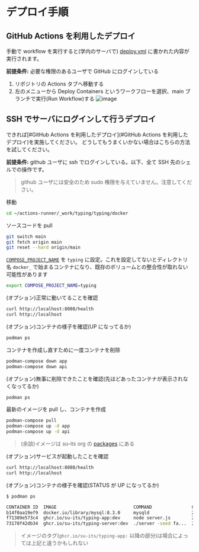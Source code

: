# デプロイ手順

## GitHub Actions を利用したデプロイ

手動で workflow を実行すると(学内のサーバで) [deploy.yml](../.github/workflows/deploy.yml) に書かれた内容が実行されます。

**前提条件:** 必要な権限のあるユーザで GitHub にログインしている

1. リポジトリの Actions タブへ移動する
2. 左のメニューから Deploy Containers というワークフローを選択、main ブランチで実行(Run Workflow)する
  ![image](https://github.com/su-its/typing/assets/61489178/5fd3fc03-b477-4183-a849-1e0ee65e9d5b)

## SSH でサーバにログインして行うデプロイ

できれば[#GitHub Actions を利用したデプロイ](#GitHub Actions を利用したデプロイ)を実施してください。
どうしてもうまくいかない場合はこちらの方法を試してください。

**前提条件:** github ユーザに ssh でログインしている。以下、全て SSH 先のシェルでの操作です。
> github ユーザには安全のため sudo 権限を与えていません。注意してください。

移動
```bash
cd ~/actions-runner/_work/typing/typing/docker
```

ソースコードを pull

```bash
git switch main
git fetch origin main
git reset --hard origin/main
```

[`COMPOSE_PROJECT_NAME`](https://docs.docker.com/reference/cli/docker/compose/#use--p-to-specify-a-project-name) を `typing` に設定。これを設定してないとディレクトリ名 `docker_` で始まるコンテナになり、既存のボリュームとの整合性が取れない可能性があります

```bash
export COMPOSE_PROJECT_NAME=typing
```

(オプション)正常に動いてることを確認

```bash
curl http://localhost:8080/health
curl http://localhost
```

(オプション)コンテナの様子を確認(UP になってるか)

```bash
podman ps
```

コンテナを作成し直すために一度コンテナを削除

```bash
podman-compose down app
podman-compose down api
```

(オプション)無事に削除できたことを確認(先ほどあったコンテナが表示されなくなってるか)

```bash
podman ps
```

最新のイメージを pull し、コンテナを作成

```bash
podman-compose pull
podman-compose up -d app
podman-compose up -d api
```

> (余談)イメージは su-its org の [packages](https://github.com/orgs/su-its/packages) にある

(オプション)サービスが起動したことを確認

```bash
curl http://localhost:8080/health
curl http://localhost
```

(オプション)コンテナの様子を確認(STATUS が UP になってるか)

```bash
$ podman ps

CONTAINER ID  IMAGE                             COMMAND               CREATED       STATUS                 PORTS                   NAMES
b14f0aa19ef9  docker.io/library/mysql:8.3.0     mysqld                2 months ago  Up 28 hours (healthy)                          typing_db_1
f71389e573c4  ghcr.io/su-its/typing-app:dev     node server.js        2 months ago  Up 28 hours            0.0.0.0:3000->3000/tcp  typing_app_1
73178f42db34  ghcr.io/su-its/typing-server:dev  ./server -seed fa...  2 months ago  Up 28 hours (healthy)  0.0.0.0:8080->8080/tcp  typing_api_1
```

> イメージのタグ(`ghcr.io/su-its/typing-app:` 以降の部分)は場合によっては上記と違うかもしれない
